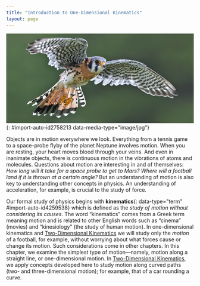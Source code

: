 ```yaml
---
title: "Introduction to One-Dimensional Kinematics"
layout: page
---
```



<?cnx.eoc class="section-summary" title="Section Summary"?>

<?cnx.eoc class="conceptual-questions" title="Conceptual Questions"?>

<?cnx.eoc class="problems-exercises" title="Problems & Exercises"?>

 ![Photo of a bird in flight.](../resources/Figure_02_00_01_D.jpg "The motion of an American kestrel through the air can be described by the bird&#x2019;s displacement, speed, velocity, and acceleration. When it flies in a straight line without any change in direction, its motion is said to be one dimensional. (credit: Vince Maidens, Wikimedia Commons)"){: #import-auto-id2758213 data-media-type="image/jpg"}

Objects are in motion everywhere we look. Everything from a tennis game to a space-probe flyby of the planet Neptune involves motion. When you are resting, your heart moves blood through your veins. And even in inanimate objects, there is continuous motion in the vibrations of atoms and molecules. Questions about motion are interesting in and of themselves: *How long will it take for a space probe to get to Mars? Where will a football land if it is thrown at a certain angle?* But an understanding of motion is also key to understanding other concepts in physics. An understanding of acceleration, for example, is crucial to the study of force.

Our formal study of physics begins with **kinematics**{: data-type="term" #import-auto-id4259538} which is defined as the *study of motion without considering its causes*. The word “kinematics” comes from a Greek term meaning motion and is related to other English words such as “cinema” (movies) and “kinesiology” (the study of human motion). In one-dimensional kinematics and [Two-Dimensional Kinematics](/m42126) we will study only the *motion* of a football, for example, without worrying about what forces cause or change its motion. Such considerations come in other chapters. In this chapter, we examine the simplest type of motion—namely, motion along a straight line, or one-dimensional motion. In [Two-Dimensional Kinematics](/m42126), we apply concepts developed here to study motion along curved paths (two- and three-dimensional motion); for example, that of a car rounding a curve.

